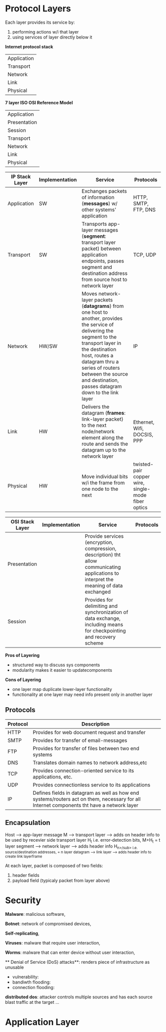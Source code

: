 # Protocol Layers
Each layer provides its service by:
1. performing actions w/i that layer
2. using services of layer directly below it

**Internet protocol stack**

| |
| ------------|
| Application |
| Transport |
| Network |
| Link |
| Physical| 

**7 layer ISO OSI Reference Model**

| |
| --- |
| Application |
| Presentation |
| Session |
| Transport |
| Network |
| Link |
| Physical |

| IP Stack Layer | Implementation | Service | Protocols |
| --- | --- | --- | --- |
| Application | SW | Exchanges packets of information (**messages**) w/ other systems' application | HTTP, SMTP, FTP, DNS |
| Transport | SW | Transports app-layer messages (**segment**: transport layer packet) between application endpoints, passes segment and destination address from source host to network layer | TCP, UDP |
| Network | HW/SW | Moves network-layer packets (**datagrams**) from one host to another, provides the service of delivering the segment to the transport layer in the destination host, routes a datagram thru a series of routers between the source and destination, passes datagram down to the link layer| IP |
| Link | HW | Delivers the datagram (**frames**: link-layer packet) to the next node/network element along the route and sends the datagram up to the network layer | Ethernet, Wifi, DOCSIS, PPP |
| Physical | HW | Move individual bits w/i the frame from one node to the next | twisted-pair copper wire, single-mode fiber optics |

| OSI Stack Layer | Implementation | Service | Protocols |
| --- | --- | --- | --- |
| Presentation | | Provide services (encryption, compression, description) tht allow communicating applications to interpret the meaning of data exchanged | |
| Session | | Provides for delimiting and synchronization of data exchange, including means for checkpointing and recovery scheme | |

**Pros of Layering**
- structured way to discuss sys components
- modularity makes it easier to updatecomponents

**Cons of Layering**
- one layer map duplicate lower-layer functionality
- functionality at one layer may need info present only in another layer

## Protocols
| Protocol | Description |
| --- | --- |
| HTTP | Provides for web document request and transfer |
| SMTP | Provides for transfer of email-messages |
| FTP | Provides for transfer of files between two end systems|
| DNS | Translates domain names to network address,etc |
| TCP | Provides connection-oriented service to its applications, etc. |
| UDP | Provides connectionless service to its applications | 
| IP | Defines fields in datagram as well as how end systems/routers act on them, necessary for all Internet components tht have a network layer |

## Encapsulation
Host --> app-layer message M --> transport layer --> adds on header info to be used by recevier side transport layer H<sub>t</sub> i.e. error-detection bits, M+H<sub>t</sub> = t layer segment --> network layer --> adds header info H<sub>n>/sub> i.e. source/destination addresses, = n layer datagram --> link layer --> adds header info to create link layerframe 

At each layer, packet is composed of two fields:
1. header fields
2. payload field (typicaly packet from layer above)

# Security
**Malware**: malicious software,

**Botnet**: network of compromised devices,

**Self-replicating**, 

**Viruses**: malware that require user interaction,

**Worms**: malware that can enter device without user interaction,

** Denial of Service (DoS) attacks**: renders piece of infrastructure as unusable
- vulnerability:
- bandiwth flooding:
- connection flooding: 

**distributed dos**: attacker controls multiple sources and has each source blast traffic at the target
...

# Application Layer








